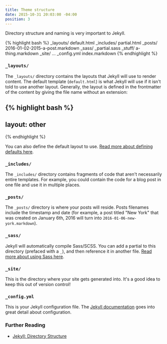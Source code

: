 ```yaml
---
title: Theme structure
date: 2015-10-31 20:03:00 -04:00
position: 3
---
```


Directory structure and naming is very important to Jekyll.

{% highlight bash %}
_layouts/
  default.html
_includes/
  partial.html
_posts/
  2016-01-02-2015-a-post.markdown
_sass/
  _partial.sass
_stuff/
  a-thing.markdown
_site/
  ...
_config.yml
index.markdown
{% endhighlight %}

### `_layouts/`

The `_layouts/` directory contains the layouts that Jekyll will use to render content. The default template (`default.html`) is what Jekyll will use if it isn't told to use another layout. Generally, the layout is defined in the frontmatter of the content by giving the file name without an extension:

{% highlight bash %}
---
layout: other
---
{% endhighlight %}

You can also define the default layout to use. [Read more about defining defaults here](/content/defaults).

### `_includes/`

The `_includes/` directory contains fragments of code that aren't necessarily entire templates. For example, you could contain the code for a blog post in one file and use it in multiple places.

### `_posts/`

The `_posts/` directory is where your posts will reside. Posts filenames include the timestamp and date (for example, a post titled "New York" that was created on January 6th, 2016 will turn into `2016-01-06-new-york.markdown`).

### `_sass/`

Jekyll will automatically compile Sass/SCSS. You can add a partial to this directory (prefaced with a `_`), and then reference it in another file. [Read more about using Sass here](/themes/sass/).

### `_site/`

This is the directory where your site gets generated into. It's a good idea to keep this out of version control!

### `_config.yml`

This is your Jekyll configuration file. The [Jekyll documentation](http://jekyllrb.com/docs/configuration/) goes into great detail about configuration.

### Further Reading

- [Jekyll: Directory Structure](http://jekyllrb.com/docs/structure/)
